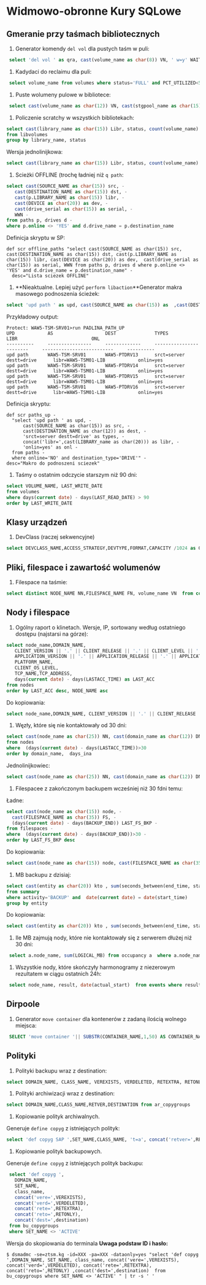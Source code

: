 # Widmowo-obronne Kury SQLowe 

## Gmeranie przy taśmach bibliotecznych

1. Generator komendy `del vol` dla pustych taśm w puli:

 ```sql
  select 'del vol ' as qra, cast(volume_name as char(8)) VN, ' w=y' WAIT from volumes where volume_name  in ( select volume_name from libvolumes where library_name='TS4500KON' and volume_name like '%L5' and status='Private') and status='EMPTY' and stgpool_name='ORACLECOPY'
  ```

1. Kadydaci do reclaimu dla puli:

 ```sql
  select volume_name from volumes where status='FULL' and PCT_UTILIZED<50 and stgpool_name='I500POOLCP'
  ```

1. Puste wolumeny pulowe w bibliotece:

 ```sql
  select cast(volume_name as char(12)) VN, cast(stgpool_name as char(15)) PN, cast(access as char(10)) acc, status  from volumes where volume_name in ( select volume_name from libvolumes where library_name='TS4500KON' and volume_name like '%L5' and status='Private') and status='EMPTY'
  ```

1. Policzenie scratchy w wszystkich bibliotekach:

  ```sql
  select cast(library_name as char(15)) Libr, status, count(volume_name) as tape 
  from libvolumes 
  group by library_name, status
  ```

  Wersja jednolinijkowa:
  
  ```sql
  select cast(library_name as char(15)) Libr, status, count(volume_name) as tape from libvolumes group by library_name, status
  ```
   

1. Scieżki OFFLINE (trochę ładniej niż `q path`:

  ```sql
  select cast(SOURCE_NAME as char(15)) src, -
     cast(DESTINATION_NAME as char(15)) dst, - 
     cast(p.LIBRARY_NAME as char(15)) libr, - 
     cast(DEVICE as char(20)) as dev, - 
     cast(drive_serial as char(15)) as serial, -
     WWN -
  from paths p, drives d -
  where p.online <> 'YES' and d.drive_name = p.destination_name
  ```

  Definicja skryptu w SP:

  ```
  def scr offline_paths "select cast(SOURCE_NAME as char(15)) src, cast(DESTINATION_NAME as char(15)) dst, cast(p.LIBRARY_NAME as char(15)) libr, cast(DEVICE as char(20)) as dev,  cast(drive_serial as char(15)) as serial, WWN from paths p, drives d where p.online <> 'YES' and d.drive_name = p.destination_name" -
  	desc="Lista sciezek OFFLINE"
  ```

1. **Nieaktualne. Lepiej użyć `perform libaction`**Generator makra masowego podnoszenia ścieżek:

  ```sql
  select 'upd path ' as upd, cast(SOURCE_NAME as char(15)) as  ,cast(DESTINATION_NAME as char(12)) as dest, 'srct=server destt=drive' as types, concat('libr=',cast(LIBRARY_name as char(20))) as libr, 'onlin=yes' as onl  from paths where online='NO' and destination_type='DRIVE'
  ```

  Przykładowy output:

  ```tsm
  Protect: WAW5-TSM-SRV01>run PADLINA_PATH_UP
  UPD            AS                   DEST              TYPES                        LIBR                           ONL       
  ----------     ----------------     -------------     ------------------------     --------------------------     ----------
  upd path       WAW5-TSM-SRV01       WAW5-PTDRV13      srct=server destt=drive      libr=WAW5-TSM01-LIB            onlin=yes 
  upd path       WAW5-TSM-SRV01       WAW5-PTDRV14      srct=server destt=drive      libr=WAW5-TSM01-LIB            onlin=yes 
  upd path       WAW5-TSM-SRV01       WAW5-PTDRV15      srct=server destt=drive      libr=WAW5-TSM01-LIB            onlin=yes 
  upd path       WAW5-TSM-SRV01       WAW5-PTDRV16      srct=server destt=drive      libr=WAW5-TSM01-LIB            onlin=yes
  ```

  Definicja skryptu:

  ```
  def scr paths_up -
    "select 'upd path ' as upd, -
    	cast(SOURCE_NAME as char(15)) as src, -
    	cast(DESTINATION_NAME as char(12)) as dest, -
    	'srct=server destt=drive' as types, -
    	concat('libr=',cast(LIBRARY_name as char(20))) as libr, -
    	'onlin=yes' as onl -
    from paths -
    where online='NO' and destination_type='DRIVE'" -
  desc="Makro do podnoszeni sciezek"
  ```

1. Taśmy o ostatnim odczycie starszym niż 90 dni:

  ```sql
  select VOLUME_NAME, LAST_WRITE_DATE 
  from volumes 
  where days(current date) - days(LAST_READ_DATE) > 90 
  order by LAST_WRITE_DATE
  ```

## Klasy urządzeń

1. DevClass (raczej sekwencyjne)

  ```sql
  select DEVCLASS_NAME,ACCESS_STRATEGY,DEVTYPE,FORMAT,CAPACITY /1024 as GIB, MOUNTLIMIT, DIRECTORY from devclasses
  ```

## Pliki, filespace i zawartość wolumenów

1. Filespace na taśmie:

  ```sql
  select distinct NODE_NAME NN,FILESPACE_NAME FN, volume_name VN  from contents where volume_name in ('180AABL5', '181AABL5')
  ```

## Nody i filespace

1. Ogólny raport o klinetach. Wersje, IP, sortowany według ostatniego dostępu (najstarsi na górze):

  ```sql
  select node_name,DOMAIN_NAME, 
     CLIENT_VERSION || '.' || CLIENT_RELEASE || '.' || CLIENT_LEVEL || '.' || CLIENT_SUBLEVEL as ver,
     APPLICATION_VERSION || '.' || APPLICATION_RELEASE || '.' || APPLICATION_LEVEL || '.' || APPLICATION_SUBLEVEL as app,
     PLATFORM_NAME, 
     CLIENT_OS_LEVEL,
     TCP_NAME,TCP_ADDRESS, 
     days(current date) - days(LASTACC_TIME) as LAST_ACC 
  from nodes 
  order by LAST_ACC desc, NODE_NAME asc
  ```

  Do kopiowania:
  
  ```sql
  select node_name,DOMAIN_NAME, CLIENT_VERSION || '.' || CLIENT_RELEASE || '.' || CLIENT_LEVEL || '.' || CLIENT_SUBLEVEL as ver,APPLICATION_VERSION || '.' || APPLICATION_RELEASE || '.' || APPLICATION_LEVEL || '.' || APPLICATION_SUBLEVEL as app ,PLATFORM_NAME, CLIENT_OS_LEVEL,TCP_NAME,TCP_ADDRESS, days(current date) - days(LASTACC_TIME) as LAST_ACC from nodes order by LAST_ACC desc, NODE_NAME asc
  ```

1. Węzły, które się nie kontaktowały od 30 dni:

  ```sql
  select cast(node_name as char(25)) NN, cast(domain_name as char(12)) DN, (days(current date) - days(LASTACC_TIME))  days_ina 
  from nodes 
  where  (days(current date) - days(LASTACC_TIME))>30 
  order by domain_name,  days_ina
  ```

  Jednolinijkowiec: 

  ```sql
  select cast(node_name as char(25)) NN, cast(domain_name as char(12)) DN, (days(current date) - days(LASTACC_TIME))  days_ina from nodes where  (days(current date) - days(LASTACC_TIME))>30 order by domain_name,  days_ina
  ```

1. Filespacee z zakończonym backupem wcześniej niż 30 fdni temu:

  Ładne:
  
  ```sql
  select cast(node_name as char(15)) node, -
  	cast(FILESPACE_NAME as char(35)) FS, -
  	(days(current date) - days(BACKUP_END)) LAST_FS_BKP -
  from filespaces -
  where  (days(current date) - days(BACKUP_END))>30 -
  order by LAST_FS_BKP desc
  ```

  Do kopiowania:
  
  ```sql
  select cast(node_name as char(15)) node, cast(FILESPACE_NAME as char(35)) FS, (days(current date) - days(BACKUP_END))  LAST_FS_BKP from filespaces where  (days(current date) - days(BACKUP_END))>30 order by LAST_FS_BKP desc
  ```

1. MB backupu z dzisiaj:

  ```sql
  select cast(entity as char(20)) kto , sum(seconds_between(end_time, start_time))as sekundy, sum(bytes)/1024/1024 MiB 
  from summary 
  where activity='BACKUP' and  date(current date) = date(start_time)
  group by entity
  ```

  Do kopiowania:

  ```sql
  select cast(entity as char(20)) kto , sum(seconds_between(end_time, start_time))as sekundy, sum(bytes)/1024/1024 MiB from summary where activity='BACKUP' and  date(current date) = date(start_time)group by entity
  ```

1. Ile MB zajmują nody, które nie kontaktowały się z serwerem dłużej niź 30 dni:

 ```sql
  select a.node_name, sum(LOGICAL_MB) from occupancy a  where a.node_name in ( select node_name from  nodes where  (days(current date) - days(LASTACC_TIME))>30 ) group by a.node_name
  ```

1. Wszystkie nody, które skończyły harmonogramy z niezerowym rezultatem w ciągu ostatnich 24h:

 ```sql
  select node_name, result, date(actual_start)  from events where result>0 and days(ACTUAL_START) = days(current date)
  ```

## Dirpoole 
 
1. Generator `move container` dla kontenerów z zadaną ilością wolnego miejsca:

 ```sql
  SELECT 'move container '|| SUBSTR(CONTAINER_NAME,1,50) AS CONTAINER_NAME, 'defrag=yes '|| CAST(FREE_SPACE_MB AS DECIMAL(8,0)) as "FREE_SPACE_MB", SUBSTR(TOTAL_SPACE_MB,1,5) AS TOTAL_SPACE_MB from containers where FREE_SPACE_MB>10 and STATE='AVAILABLE' and CONTAINER_NAME not like '%N:\%' order by FREE_SPACE_MB desc
  ``` 

## Polityki

1. Polityki backupu wraz z destination:

  ```sql
  select DOMAIN_NAME, CLASS_NAME, VEREXISTS, VERDELETED, RETEXTRA, RETONLY, DESTINATION from bu_copygroups  where set_name='ACTIVE'
  ```

1. Polityki archiwizacji wraz z destination:

  ```sql
  select DOMAIN_NAME,CLASS_NAME,RETVER,DESTINATION from ar_copygroups
  ```

1. Kopiowanie polityk archiwalnych. 

  Generuje `define copyg` z istniejących polityk:

  ```sql
  select 'def copyg SAP ',SET_NAME,CLASS_NAME, 't=a', concat('retver=',RETVER), concat('dest=',DESTINATION) from ar_copygroups where domain_name='SAP' and set_name <> 'ACTIVE'
  ```

1. Kopiowanie polityk backupowych.

  Generuje `define copyg` z istniejących polityk backupu:

 ```sql
  select 'def copyg ',
    DOMAIN_NAME, 
    SET_NAME, 
    class_name, 
    concat('vere=',VEREXISTS), 
    concat('verd=',VERDELETED), 
    concat('rete=',RETEXTRA), 
    concat('reto=',RETONLY),
    concat('dest=',destination)  
  from bu_copygroups 
  where SET_NAME <> 'ACTIVE'
  ```

  Wersja do skopiowania do terminala **Uwaga podstaw ID i hasło:**

  ```shell
  $ dsmadmc -se=ztsm.kg -id=XXX -pa=XXX -dataonly=yes "select 'def copyg ',DOMAIN_NAME, SET_NAME, class_name, concat('vere=',VEREXISTS), concat('verd=',VERDELETED), concat('rete=',RETEXTRA), concat('reto=',RETONLY) ,concat('dest=',destination)  from bu_copygroups where SET_NAME <> 'ACTIVE' " | tr -s ' '
  ```
